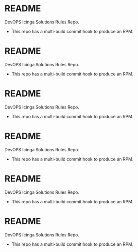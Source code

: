 # README #


DevOPS Icinga Solutions Rules Repo.

 -  This repo has a multi-build commit hook to produce an RPM.
# README #


DevOPS Icinga Solutions Rules Repo.

 -  This repo has a multi-build commit hook to produce an RPM.
# README #


DevOPS Icinga Solutions Rules Repo.

 -  This repo has a multi-build commit hook to produce an RPM.
# README #


DevOPS Icinga Solutions Rules Repo.

 -  This repo has a multi-build commit hook to produce an RPM.
# README #


DevOPS Icinga Solutions Rules Repo.

 -  This repo has a multi-build commit hook to produce an RPM.
# README #


DevOPS Icinga Solutions Rules Repo.

 -  This repo has a multi-build commit hook to produce an RPM.
